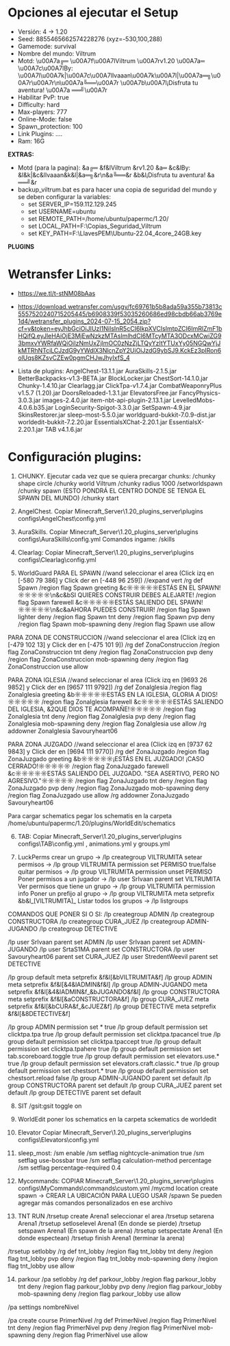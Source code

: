 # Opciones al ejecutar el Setup

- Versión: 4 -> 1.20
- Seed: 8855465662574228276 (xyz=-530,100,288)
- Gamemode: survival
- Nombre del mundo: Viltrum
- Motd: \u00A7a╔═ \u00A7f\u00A7lViltrum \u00A7rv1.20 \u00A7a═ \u00A7c\u00A7lBy: \u00A7l\u00A7k|\u00A7c\u00A7lIvaaan\u00A7k\u00A7l|\u00A7a═╗\u00A7r\u00A7r\n\u00A7a╚══\u00A7r \u00A7b\u00A7l¡Disfruta tu aventura! \u00A7a ══╝\u00A7r
- Habilitar PvP: true
- Difficulty: hard
- Max-players: 777
- Online-Mode: false
- Spawn_protection: 100
- Link Plugins: ....
- Ram: 16G

**EXTRAS:**

- Motd (para la pagina): &a╔═ &f&lViltrum &rv1.20 &a═ &c&lBy: &l&k|&c&lIvaaan&k&l|&a═╗&r\n&a╚══&r &b&l¡Disfruta tu aventura! &a ══╝&r
- backup_viltrum.bat es para hacer una copia de seguridad del mundo y se deben configurar la variables:
  - set SERVER_IP=159.112.129.245
  - set USERNAME=ubuntu
  - set REMOTE_PATH=/home/ubuntu/papermc/1.20/
  - set LOCAL_PATH=F:\Copias_Seguridad_Viltrum
  - set KEY_PATH=F:\LlavesPEM\Ubuntu-22.04_4core_24GB.key

**PLUGINS**

# Wetransfer Links:

- https://we.tl/t-stNM08bAas
- https://download.wetransfer.com/usgv/fc69761b5b8ada59a355b73813c5557520240715205445/b6908339f53035260686ed98cbdb66ab3769e1d4/wetransfer_plugins_2024-07-15_2054.zip?cf=y&token=eyJhbGciOiJIUzI1NiIsInR5cCI6IkpXVCIsImtpZCI6ImRlZmF1bHQifQ.eyJleHAiOjE3MjEwNzkzMTAsImlhdCI6MTcyMTA3ODcxMCwiZG93bmxvYWRfaWQiOiIzNmUxZjlmOC0zNzZjLTQyYzItYTUxYy05NGQwYjJkMTRhNTciLCJzdG9yYWdlX3NlcnZpY2UiOiJzdG9ybSJ9.KckEz3pIRon6olUqs8KZsvCZEw0pgmCHJwJhyIxfS_4

- Lista de plugins:
AngelChest-13.1.1.jar
AuraSkills-2.1.5.jar
BetterBackpacks-v1.3-BETA.jar
BlockLocker.jar
ChestSort-14.1.0.jar
Chunky-1.4.10.jar
Clearlagg.jar
ClickTpa-v1.7.4.jar
CombatWeaponryPlus v1.5.7 (1.20).jar
DoorsReloaded-1.3.1.jar
ElevatorsFree.jar
FancyPhysics-3.0.3.jar
images-2.4.0.jar
item-nbt-api-plugin-2.13.1.jar
LevelledMobs-4.0.6.b35.jar
LoginSecurity-Spigot-3.3.0.jar
SetSpawn-4.9.jar
SkinsRestorer.jar
sleep-most-5.5.0.jar
worldguard-bukkit-7.0.9-dist.jar
worldedit-bukkit-7.2.20.jar
EssentialsXChat-2.20.1.jar
EssentialsX-2.20.1.jar
TAB v4.1.6.jar

# Configuración plugins:

1. CHUNKY. Ejecutar cada vez que se quiera precargar chunks:
   /chunky shape circle
   /chunky world Viltrum
   /chunky radius 1000
   /setworldspawn
   /chunky spawn (ESTO PONDRÁ EL CENTRO DONDE SE TENGA EL SPAWN DEL MUNDO)
   /chunky start

2. AngelChest. Copiar Minecraft_Server\1.20_plugins_server\plugins configs\AngelChest\config.yml

3. AuraSkills. Copiar Minecraft_Server\1.20_plugins_server\plugins configs\AuraSkills\config.yml
   Comandos ingame:
   /skills

4. Clearlag: Copiar Minecraft_Server\1.20_plugins_server\plugins configs\Clearlag\config.yml

5. WorldGuard
PARA EL SPAWN
//wand seleccionar el area (Click izq en [-580 79 386] y Click der en [-448 96 259])
//expand vert
/rg def Spawn
/region flag Spawn greeting &c☼☼☼☼☼ESTÁS EN EL SPAWN!☼☼☼☼☼\n&c&bSI QUIERES CONSTRUIR DEBES ALEJARTE!
/region flag Spawn farewell &c☼☼☼☼☼ESTÁS SALIENDO DEL SPAWN!☼☼☼☼☼\n&c&aAHORA PUEDES CONSTRUIR!
/region flag Spawn lighter deny
/region flag Spawn tnt deny
/region flag Spawn pvp deny
/region flag Spawn mob-spawning deny
/region flag Spawn use allow

PARA ZONA DE CONSTRUCCION
//wand seleccionar el area (Click izq en [-479 102 13] y Click der en [-475 101 9])
/rg def ZonaConstruccion
/region flag ZonaConstruccion tnt deny
/region flag ZonaConstruccion pvp deny
/region flag ZonaConstruccion mob-spawning deny
/region flag ZonaConstruccion use allow

PARA ZONA IGLESIA 
//wand seleccionar el area (Click izq en [9693 26 9852] y Click der en [9657 111 9792])
/rg def ZonaIglesia
/region flag ZonaIglesia greeting &b☼☼☼☼☼ESTÁS EN LA IGLESIA, GLORIA A DIOS!☼☼☼☼☼
/region flag ZonaIglesia farewell &c☼☼☼☼☼ESTÁS SALIENDO DEL IGLESIA, &2QUE DIOS TE ACOMPAÑE!☼☼☼☼☼
/region flag ZonaIglesia tnt deny
/region flag ZonaIglesia pvp deny
/region flag ZonaIglesia mob-spawning deny
/region flag ZonaIglesia use allow
/rg addowner ZonaIglesia Savouryheart06

PARA ZONA JUZGADO
//wand seleccionar el area (Click izq en [9737 62 9843] y Click der en [9694 111 9770])
/rg def ZonaJuzgado
/region flag ZonaJuzgado greeting &b☼☼☼☼☼¡ESTÁS EN EL JUZGADO! ¡CASO CERRADO!☼☼☼☼☼
/region flag ZonaJuzgado farewell &c☼☼☼☼☼ESTÁS SALIENDO DEL JUZGADO. "SEA ASERTIVO, PERO NO AGRESIVO."☼☼☼☼☼
/region flag ZonaJuzgado tnt deny
/region flag ZonaJuzgado pvp deny
/region flag ZonaJuzgado mob-spawning deny
/region flag ZonaJuzgado use allow
/rg addowner ZonaJuzgado Savouryheart06


Para cargar schematics pegar los schematis en la carpeta /home/ubuntu/papermc/1.20/plugins/WorldEdit/schematics

6. TAB: Copiar Minecraft_Server\1.20_plugins_server\plugins configs\TAB\config.yml , animations.yml y groups.yml

7. LuckPerms
crear un grupo -> /lp creategroup VILTRUMITA
setear permisos -> /lp group VILTRUMITA permission set PERMISO true/false
quitar permisos -> /lp group VILTRUMITA permission unset PERMISO
Poner permisos a un jugador -> /lp user SrIvaan parent set VILTRUMITA
Ver permisos que tiene un grupo -> /lp group VILTRUMITA permission info
Poner un prefijo al grupo -> /lp group VILTRUMITA meta setprefix &b&l_[VILTRUMITA]_
Listar todos los grupos -> /lp listgroups

COMANDOS QUE PONER SI O SI:
/lp creategroup ADMIN
/lp creategroup CONSTRUCTORA
/lp creategroup CURA_JUEZ
/lp creategroup ADMIN-JUGANDO
/lp creategroup DETECTIVE

/lp user SrIvaan parent set ADMIN
/lp user SrIvaan parent set ADMIN-JUGANDO
/lp user SrtaS1MA parent set CONSTRUCTORA
/lp user Savouryheart06 parent set CURA_JUEZ
/lp user StredentWeevil parent set DETECTIVE

/lp group default meta setprefix &f&l[&bVILTRUMITA&f]
/lp group ADMIN meta setprefix &f&l[&4&lADMIN&f&l]
/lp group ADMIN-JUGANDO meta setprefix &f&l[&4&lADMIN&f_&bJUGANDO&f&l]
/lp group CONSTRUCTORA meta setprefix &f&l[&aCONSTRUCTORA&f] 
/lp group CURA_JUEZ meta setprefix &f&l[&bCURA&f_&cJUEZ&f]
/lp group DETECTIVE meta setprefix &f&l[&8DETECTIVE&f]

/lp group ADMIN permission set * true
/lp group default permission set clicktpa.tpa true
/lp group default permission set clicktpa.tpacancel true
/lp group default permission set clicktpa.tpaccept true
/lp group default permission set clicktpa.tpahere true
/lp group default permission set tab.scoreboard.toggle true 
/lp group default permission set elevators.use.* true
/lp group default permission set elevators.craft.classic.* true
/lp group default permission set chestsort.* true
/lp group default permission set chestsort.reload false
/lp group ADMIN-JUGANDO parent set default
/lp group CONSTRUCTORA parent set default
/lp group CURA_JUEZ parent set default
/lp group DETECTIVE parent set default

8. SIT
/gsit:gsit toggle on

9. WorldEdit poner los schematics en la carpeta sckematics de worldedit

10. Elevator Copiar Minecraft_Server\1.20_plugins_server\plugins configs\Elevators\config.yml

11. sleep_most:
/sm enable
/sm setflag nightcycle-animation true
/sm setflag use-bossbar true
/sm setflag calculation-method percentage
/sm setflag percentage-required 0.4

12. Mycommands: COPIAR Minecraft_Server\1.20_plugins_server\plugins configs\MyCommands\commands\custom.yml
/mycmd location create spawn   -> CREAR LA UBICACIÓN PARA LUEGO USAR /spawn
Se pueden agregar más comandos personalizados en ese archivo

13. TNT RUN
/trsetup create Arena1
seleccionar el area
/trsetup setarena Arena1
/trsetup setloselevel Arena1   (En donde se pierde)
/trsetup setspawn Arena1      (En spawn de la arena)
/trsetup setspectate Arena1   (En donde espectean)
/trsetup finish Arena1        (terminar la arena)

/trsetup setlobby
/rg def tnt_lobby
/region flag tnt_lobby tnt deny
/region flag tnt_lobby pvp deny
/region flag tnt_lobby mob-spawning deny
/region flag tnt_lobby use allow

14. parkour
/pa setlobby
/rg def parkour_lobby
/region flag parkour_lobby tnt deny
/region flag parkour_lobby pvp deny
/region flag parkour_lobby mob-spawning deny
/region flag parkour_lobby use allow

/pa settings nombreNivel

/pa create course PrimerNivel
/rg def PrimerNivel
/region flag PrimerNivel tnt deny
/region flag PrimerNivel pvp deny
/region flag PrimerNivel mob-spawning deny
/region flag PrimerNivel use allow